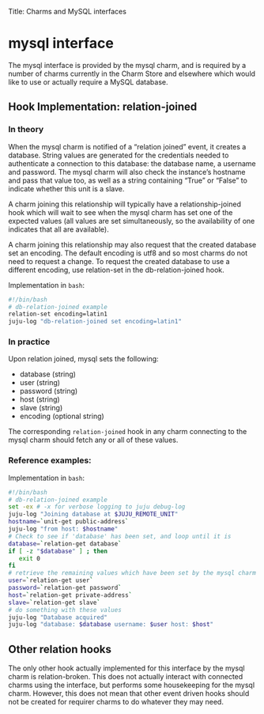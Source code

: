 Title: Charms and MySQL interfaces  

# mysql interface

The mysql interface is provided by the mysql charm, and is required by a number
of charms currently in the Charm Store and elsewhere which would like to use or
actually require a MySQL database.

## Hook Implementation: relation-joined

### In theory

When the mysql charm is notified of a “relation joined” event, it creates a
database. String values are generated for the credentials needed to authenticate a connection to this database: the database name, a username and password. The mysql charm will also check the instance’s hostname and pass that value too, as well as a string containing “True” or “False” to indicate whether this unit is a slave.

A charm joining this relationship will typically have a relationship-joined hook which will wait to see when the mysql charm has set one of the expected values (all values are set simultaneously, so the availability of one indicates that all are available).

A charm joining this relationship may also request that the created database set an encoding. The default encoding is utf8 and so most charms do not need to request a change. To request the created database to use a different encoding, use relation-set in the db-relation-joined hook.

Implementation in `bash`:

```bash
#!/bin/bash
# db-relation-joined example
relation-set encoding=latin1
juju-log "db-relation-joined set encoding=latin1"
```

### In practice

Upon relation joined, mysql sets the following:

 - database (string)
 - user (string)
 - password (string)
 - host (string)
 - slave (string)
 - encoding (optional string)

The corresponding `relation-joined` hook in any charm connecting to the mysql
charm should fetch any or all of these values.

### Reference examples:

Implementation in `bash`:

```bash
#!/bin/bash
# db-relation-joined example
set -ex # -x for verbose logging to juju debug-log
juju-log "Joining database at $JUJU_REMOTE_UNIT"
hostname=`unit-get public-address`
juju-log "from host: $hostname"
# Check to see if 'database' has been set, and loop until it is
database=`relation-get database`
if [ -z "$database" ] ; then
   exit 0
fi
# retrieve the remaining values which have been set by the mysql charm
user=`relation-get user`
password=`relation-get password`
host=`relation-get private-address`
slave=`relation-get slave`
# do something with these values
juju-log "Database acquired"
juju-log "database: $database username: $user host: $host"
```

##  Other relation hooks

The only other hook actually implemented for this interface by the mysql charm
is relation-broken. This does not actually interact with connected charms using
the interface, but performs some housekeeping for the mysql charm. However, this does not mean that other event driven hooks should not be created for requirer charms to do whatever they may need.
